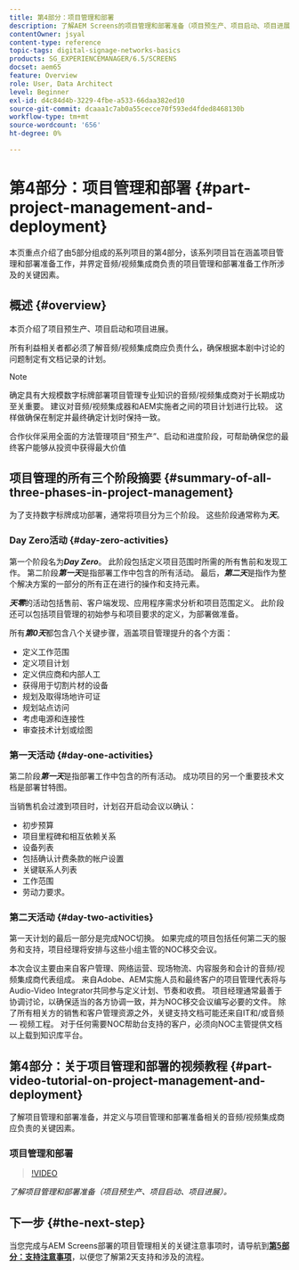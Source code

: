 ```yaml
---
title: 第4部分：项目管理和部署
description: 了解AEM Screens的项目管理和部署准备（项目预生产、项目启动、项目进展）。
contentOwner: jsyal
content-type: reference
topic-tags: digital-signage-networks-basics
products: SG_EXPERIENCEMANAGER/6.5/SCREENS
docset: aem65
feature: Overview
role: User, Data Architect
level: Beginner
exl-id: d4c84d4b-3229-4fbe-a533-66daa382ed10
source-git-commit: dcaaa1c7ab0a55cecce70f593ed4fded8468130b
workflow-type: tm+mt
source-wordcount: '656'
ht-degree: 0%

---
```


# 第4部分：项目管理和部署 {#part-project-management-and-deployment}

本页重点介绍了由5部分组成的系列项目的第4部分，该系列项目旨在涵盖项目管理和部署准备工作，并界定音频/视频集成商负责的项目管理和部署准备工作所涉及的关键因素。

## 概述 {#overview}

本页介绍了项目预生产、项目启动和项目进展。

所有利益相关者都必须了解音频/视频集成商应负责什么，确保根据本剧中讨论的问题制定有文档记录的计划。

>[!NOTE]
>
>确定具有大规模数字标牌部署项目管理专业知识的音频/视频集成商对于长期成功至关重要。 建议对音频/视频集成器和AEM实施者之间的项目计划进行比较。 这样做确保在制定并最终确定计划时保持一致。
>
>合作伙伴采用全面的方法管理项目“预生产”、启动和进度阶段，可帮助确保您的最终客户能够从投资中获得最大价值

## 项目管理的所有三个阶段摘要 {#summary-of-all-three-phases-in-project-management}

为了支持数字标牌成功部署，通常将项目分为三个阶段。 这些阶段通常称为&#x200B;***天***。

### Day Zero活动 {#day-zero-activities}

第一个阶段名为&#x200B;***Day Zero***。 此阶段包括定义项目范围时所需的所有售前和发现工作。 第二阶段&#x200B;***第一天***&#x200B;是指部署工作中包含的所有活动。 最后，***第二天***&#x200B;是指作为整个解决方案的一部分的所有正在进行的操作和支持元素。

***天零***&#x200B;的活动包括售前、客户端发现、应用程序需求分析和项目范围定义。 此阶段还可以包括项目管理的初始参与和项目要求的定义，为部署做准备。

所有&#x200B;***第0天***&#x200B;都包含八个关键步骤，涵盖项目管理提升的各个方面：

* 定义工作范围
* 定义项目计划
* 定义供应商和内部人工
* 获得用于切割片材的设备
* 规划及取得场地许可证
* 规划站点访问
* 考虑电源和连接性
* 审查技术计划或绘图

### 第一天活动 {#day-one-activities}

第二阶段&#x200B;***第一天***&#x200B;是指部署工作中包含的所有活动。 成功项目的另一个重要技术文档是部署甘特图。

当销售机会过渡到项目时，计划召开启动会议以确认：

* 初步预算
* 项目里程碑和相互依赖关系
* 设备列表
* 包括确认计费条款的帐户设置
* 关键联系人列表
* 工作范围
* 劳动力要求。

### 第二天活动 {#day-two-activities}

第一天计划的最后一部分是完成NOC切换。 如果完成的项目包括任何第二天的服务和支持，项目经理将安排与这些小组主管的NOC移交会议。

本次会议主要由来自客户管理、网络运营、现场物流、内容服务和会计的音频/视频集成商代表组成。 来自Adobe、AEM实施人员和最终客户的项目管理代表将与Audio-Video Integrator共同参与定义计划、节奏和收费。 项目经理通常最善于协调讨论，以确保适当的各方协调一致，并为NOC移交会议编写必要的文件。 除了所有相关方的销售和客户管理资源之外，关键支持文档可能还来自IT和/或音频 — 视频工程。 对于任何需要NOC帮助台支持的客户，必须向NOC主管提供文档以上载到知识库平台。

## 第4部分：关于项目管理和部署的视频教程 {#part-video-tutorial-on-project-management-and-deployment}

了解项目管理和部署准备，并定义与项目管理和部署准备相关的音频/视频集成商应负责的关键因素。

### 项目管理和部署

>[!VIDEO](https://video.tv.adobe.com/v/32795?captions=chi_hans)

*了解项目管理和部署准备（项目预生产、项目启动、项目进展）。*

## 下一步 {#the-next-step}

当您完成与AEM Screens部署的项目管理相关的关键注意事项时，请导航到&#x200B;**[第5部分：支持注意事项](support-considerations.md)**，以便您了解第2天支持和涉及的流程。
